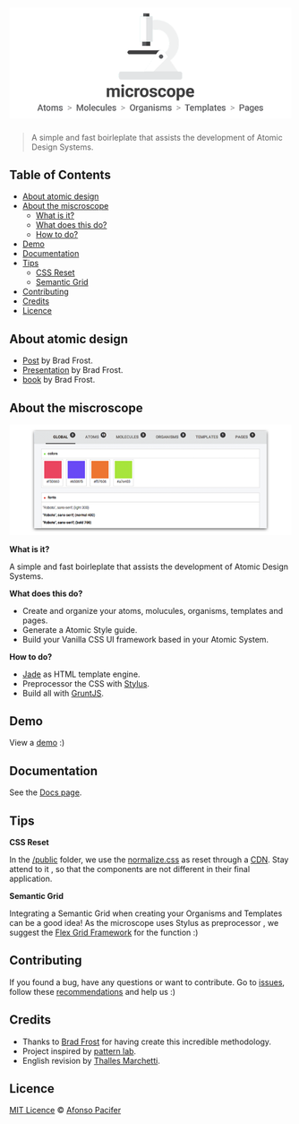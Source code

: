 # ![microscope](docs/img/microscope-cover.png)

> A simple and fast boirleplate that assists the development of Atomic Design Systems.

## Table of Contents
- [About atomic design](about-atomic-design)
- [About the miscroscope](about-the-miscroscope)
	- [What is it?](what-is-it?)
	-	[What does this do?](what-does-this-do?)
	-	[How to do?](how-to-do?)
- [Demo](demo)
- [Documentation](documentation)
- [Tips](tips)
	- [CSS Reset](css-reset)
	- [Semantic Grid](semantic-grid)
- [Contributing](contributing)
- [Credits](credits)
- [Licence](licence)

## About atomic design
- [Post](http://bradfrost.com/blog/post/atomic-web-design/) by Brad Frost.
- [Presentation](https://vimeo.com/109130093) by Brad Frost.
- [book](https://github.com/bradfrost/atomic-design/) by Brad Frost.

## About the miscroscope

[![microscope view](docs/img/miscroscope-view.png)](http://afonsopacifer.com/demos/microscope/)

**What is it?**

A simple and fast boirleplate that assists the development of Atomic Design Systems.

**What does this do?**

- Create and organize your atoms, molucules, organisms, templates and pages.
- Generate a Atomic Style guide.
- Build your Vanilla CSS UI framework based in your Atomic System.

**How to do?**

- [Jade](http://jade-lang.com/) as HTML template engine.
- Preprocessor the CSS with [Stylus](https://learnboost.github.io/stylus/).
- Build all with [GruntJS](http://gruntjs.com/).

## Demo
View a [demo](http://afonsopacifer.com/demos/microscope/) :)

## Documentation

See the [Docs page]().

## Tips

**CSS Reset**

In the [/public]() folder, we use the [normalize.css](http://necolas.github.io/normalize.css/) as reset through a [CDN](http://cdnjs.com/libraries/normalize).
Stay attend to it , so that the components are not different in their final application.

**Semantic Grid**

Integrating a Semantic Grid when creating your Organisms and Templates can be a good idea! As the microscope uses Stylus as preprocessor , we suggest the [Flex Grid Framework](http://flexgridframework.com/) for the function :)

## Contributing
If you found a bug, have any questions or want to contribute.
Go to [issues](), follow these [recommendations](CONTRIBUTING.md) and help us :)

## Credits
- Thanks to [Brad Frost](https://github.com/bradfrost) for having create this incredible methodology.
- Project inspired by [pattern lab](http://patternlab.io/).
- English revision by [Thalles Marchetti](https://github.com/linkmarchetti).

## Licence

[MIT Licence](LICENCE.md) © [Afonso Pacifer](https://github.com/afonsopacifer)
